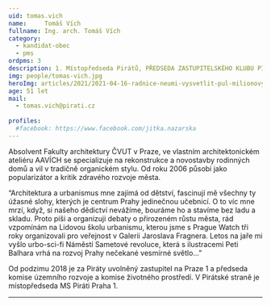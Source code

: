 ```yaml
---
uid: tomas.vich
name:     Tomáš Vích
fullname: Ing. arch. Tomáš Vích  
category:
  - kandidat-obec
  - pms
ordpms: 3  
description: 1. Místopředseda Pirátů, PŘEDSEDA ZASTUPITELSKÉHO KLUBU PIRÁTŮ PRAHY 1, Architekt
img: people/tomas-vich.jpg
heroImg: articles/2021/2021-04-16-radnice-neumi-vysvetlit-pul-milionovy-pro-valentu.jpg
age: 51 let
mail:
  - tomas.vich@pirati.cz
 
profiles:
  #facebook: https://www.facebook.com/jitka.nazarska
---
```


Absolvent Fakulty architektury ČVUT v Praze, ve vlastním architektonickém ateliéru AAVÍCH se specializuje na rekonstrukce a novostavby rodinných domů a vil v tradičně organickém stylu. Od roku 2006 působí jako popularizátor a kritik zdravého rozvoje města. 

“Architektura a urbanismus mne zajímá od dětství, fascinují mě všechny ty úžasné slohy, kterých je centrum Prahy jedinečnou učebnicí. O to víc mne mrzí, když, si našeho dědictví nevážíme, bouráme ho a stavíme bez ladu a skladu. Proto píši a organizuji debaty o přirozeném růstu města, rád vzpomínám na Lidovou školu urbanismu, kterou jsme s Prague Watch tři roky organizovali pro veřejnost v Galerii Jaroslava Fragnera. Letos na jaře mi vyšlo urbo-sci-fi Náměstí Sametové revoluce, která s ilustracemi Peti Balhara vrhá na rozvoj Prahy nečekané vesmírné světlo…”

Od podzimu 2018 je za Piráty uvolněný zastupitel na Praze 1 a předseda komise územního rozvoje a komise životného prostředí. V Pirátské straně je místopředseda MS Piráti Praha 1. 

---
